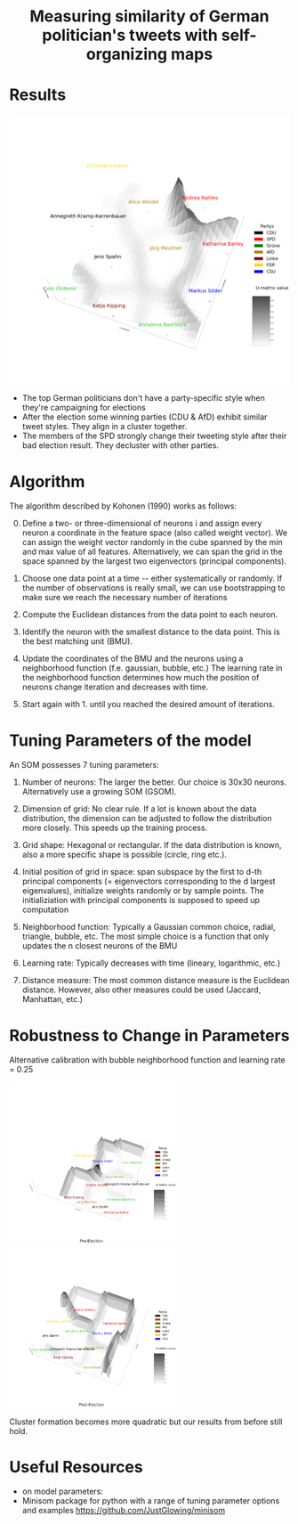 # <p align='center'>Measuring similarity of German politician's tweets with self-organizing maps</p>

# Results

<p align="center">
<img src="https://github.com/clarahoffmann/SOM/blob/master/postmodel3d.png" />
</p>

* The top German politicians don't have a party-specific style when they're campaigning for elections
* After the election some winning parties (CDU \& AfD) exhibit similar tweet styles. They align in a cluster together.
* The members of the SPD strongly change their tweeting style after their bad election result. They decluster with other parties.

# Algorithm
The algorithm described by Kohonen (1990) works as follows:

0. Define a two- or three-dimensional of neurons i and assign every neuron a coordinate in the feature space (also called weight vector). We can assign the weight vector randomly in the cube spanned by the min and max value of all features. Alternatively, we can span the grid in the space spanned by the largest two eigenvectors (principal components).

1. Choose one data point at a time -- either systematically or randomly. If the number of observations is really small, we can use bootstrapping to make sure we reach the necessary number of iterations

2. Compute the Euclidean distances from the data point to each neuron.

3. Identify the neuron with the smallest distance to the data point. This is the best matching unit (BMU).

4. Update the coordinates of the BMU and the neurons using a neighborhood function (f.e. gaussian, bubble, etc.)
The learning rate in the neighborhood function determines how much the position of neurons change iteration and decreases with time. 

5. Start again with 1. until you reached the desired amount of iterations. 

# Tuning Parameters of the model

An SOM possesses 7 tuning parameters:

1. Number of neurons: The larger the better. Our choice is 30x30 neurons. Alternatively use a growing SOM (GSOM).

2. Dimension of grid: No clear rule. If a lot is known about the data distribution, the dimension can be adjusted to follow the distribution more closely. This speeds up the training process.

3. Grid shape: Hexagonal or rectangular. If the data distribution is known, also a more specific shape is possible (circle, ring etc.).

4. Initial position of grid in space: span subspace by the first to d-th principal components (= eigenvectors corresponding to the d largest eigenvalues), initialize weights randomly or by sample points. The initializiation with principal components is supposed to speed up computation

5. Neighborhood function: Typically a Gaussian common choice, radial, triangle, bubble, etc. The most simple choice is a function that only updates the n closest neurons of the BMU

6. Learning rate: Typically decreases with time (lineary, logarithmic, etc.) 

7. Distance measure: The most common distance measure is the Euclidean distance. However, also other measures could be used (Jaccard, Manhattan, etc.)

# Robustness to Change in Parameters

Alternative calibration with bubble neighborhood function and learning rate = 0.25

<img src="premodel3d_bubble.png" width="300"> 
<img src="postmodel3d_bubble.png" width="300">

Cluster formation becomes more quadratic but our results from before still hold.

# Useful Resources
* on model parameters: 
* Minisom package for python with a range of tuning parameter options and examples https://github.com/JustGlowing/minisom
